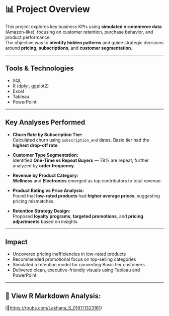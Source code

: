 # 📊 Project Overview

This project explores key business KPIs using **simulated e-commerce data** (Amazon-like), focusing on customer retention, purchase behavior, and product performance.  
The objective was to **identify hidden patterns** and guide strategic decisions around **pricing**, **subscriptions**, and **customer segmentation**.

---

## Tools & Technologies

- SQL  
- R (dplyr, ggplot2)  
- Excel  
- Tableau  
- PowerPoint

---

## Key Analyses Performed

- **Churn Rate by Subscription Tier:**  
  Calculated churn using `subscription_end` dates. Basic tier had the **highest drop-off rate**.

- **Customer Type Segmentation:**  
  Identified **One-Time vs Repeat Buyers** — 78% are repeat; further analyzed by **order frequency**.

- **Revenue by Product Category:**  
  **Wellness** and **Electronics** emerged as top contributors to total revenue.

- **Product Rating vs Price Analysis:**  
  Found that **low-rated products** had **higher average prices**, suggesting pricing mismatches.

- **Retention Strategy Design:**  
  Proposed **loyalty programs**, **targeted promotions**, and **pricing adjustments** based on insights.

---

##  Impact

- Uncovered pricing inefficiencies in low-rated products  
- Recommended promotional focus on top-selling categories  
- Simulated a retention model for converting Basic tier customers  
- Delivered clean, executive-friendly visuals using Tableau and PowerPoint

---

## 📎 View R Markdown Analysis:

[🔗https://rpubs.com/Lekhana_S_0197/1323161)
